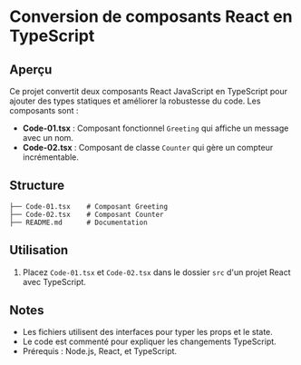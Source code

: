# Conversion de composants React en TypeScript

## Aperçu

Ce projet convertit deux composants React JavaScript en TypeScript pour ajouter des types statiques et améliorer la robustesse du code. Les composants sont :

- **Code-01.tsx** : Composant fonctionnel `Greeting` qui affiche un message avec un nom.
- **Code-02.tsx** : Composant de classe `Counter` qui gère un compteur incrémentable.

## Structure

```
├── Code-01.tsx    # Composant Greeting
├── Code-02.tsx    # Composant Counter
├── README.md      # Documentation
```

## Utilisation

1. Placez `Code-01.tsx` et `Code-02.tsx` dans le dossier `src` d'un projet React avec TypeScript.


## Notes

- Les fichiers utilisent des interfaces pour typer les props et le state.
- Le code est commenté pour expliquer les changements TypeScript.
- Prérequis : Node.js, React, et TypeScript.

